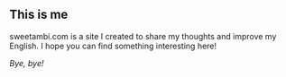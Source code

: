 ## This is me

sweetambi.com is a site I created to share my thoughts and improve my English. I hope you can find something interesting here!

_Bye, bye!_
